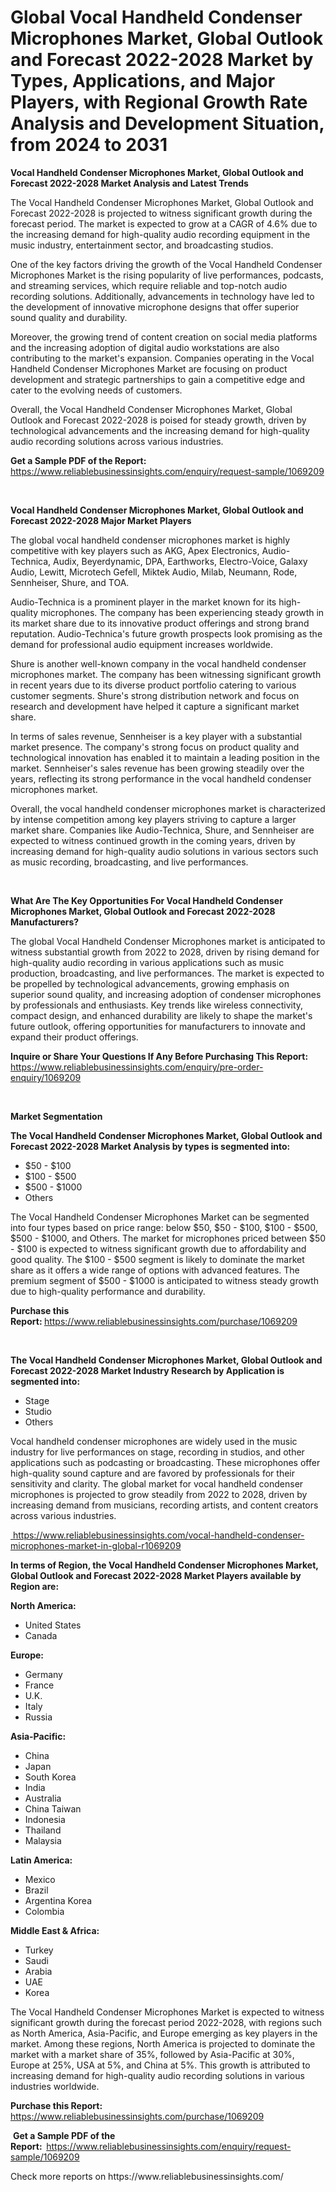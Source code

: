 <p><h1>Global Vocal Handheld Condenser Microphones Market, Global Outlook and Forecast 2022-2028 Market by Types, Applications, and Major Players, with Regional Growth Rate Analysis and Development Situation, from 2024 to 2031</h1></p><p><strong>Vocal Handheld Condenser Microphones Market, Global Outlook and Forecast 2022-2028 Market Analysis and Latest Trends</strong></p>
<p><p>The Vocal Handheld Condenser Microphones Market, Global Outlook and Forecast 2022-2028 is projected to witness significant growth during the forecast period. The market is expected to grow at a CAGR of 4.6% due to the increasing demand for high-quality audio recording equipment in the music industry, entertainment sector, and broadcasting studios. </p><p>One of the key factors driving the growth of the Vocal Handheld Condenser Microphones Market is the rising popularity of live performances, podcasts, and streaming services, which require reliable and top-notch audio recording solutions. Additionally, advancements in technology have led to the development of innovative microphone designs that offer superior sound quality and durability.</p><p>Moreover, the growing trend of content creation on social media platforms and the increasing adoption of digital audio workstations are also contributing to the market's expansion. Companies operating in the Vocal Handheld Condenser Microphones Market are focusing on product development and strategic partnerships to gain a competitive edge and cater to the evolving needs of customers.</p><p>Overall, the Vocal Handheld Condenser Microphones Market, Global Outlook and Forecast 2022-2028 is poised for steady growth, driven by technological advancements and the increasing demand for high-quality audio recording solutions across various industries.</p></p>
<p><strong>Get a Sample PDF of the Report:&nbsp;</strong> <a href="https://www.reliablebusinessinsights.com/enquiry/request-sample/1069209">https://www.reliablebusinessinsights.com/enquiry/request-sample/1069209</a></p>
<p>&nbsp;</p>
<p><strong>Vocal Handheld Condenser Microphones Market, Global Outlook and Forecast 2022-2028 Major Market Players</strong></p>
<p><p>The global vocal handheld condenser microphones market is highly competitive with key players such as AKG, Apex Electronics, Audio-Technica, Audix, Beyerdynamic, DPA, Earthworks, Electro-Voice, Galaxy Audio, Lewitt, Microtech Gefell, Miktek Audio, Milab, Neumann, Rode, Sennheiser, Shure, and TOA.</p><p>Audio-Technica is a prominent player in the market known for its high-quality microphones. The company has been experiencing steady growth in its market share due to its innovative product offerings and strong brand reputation. Audio-Technica's future growth prospects look promising as the demand for professional audio equipment increases worldwide.</p><p>Shure is another well-known company in the vocal handheld condenser microphones market. The company has been witnessing significant growth in recent years due to its diverse product portfolio catering to various customer segments. Shure's strong distribution network and focus on research and development have helped it capture a significant market share.</p><p>In terms of sales revenue, Sennheiser is a key player with a substantial market presence. The company's strong focus on product quality and technological innovation has enabled it to maintain a leading position in the market. Sennheiser's sales revenue has been growing steadily over the years, reflecting its strong performance in the vocal handheld condenser microphones market.</p><p>Overall, the vocal handheld condenser microphones market is characterized by intense competition among key players striving to capture a larger market share. Companies like Audio-Technica, Shure, and Sennheiser are expected to witness continued growth in the coming years, driven by increasing demand for high-quality audio solutions in various sectors such as music recording, broadcasting, and live performances.</p></p>
<p>&nbsp;</p>
<p><strong>What Are The Key Opportunities For Vocal Handheld Condenser Microphones Market, Global Outlook and Forecast 2022-2028 Manufacturers?</strong></p>
<p><p>The global Vocal Handheld Condenser Microphones market is anticipated to witness substantial growth from 2022 to 2028, driven by rising demand for high-quality audio recording in various applications such as music production, broadcasting, and live performances. The market is expected to be propelled by technological advancements, growing emphasis on superior sound quality, and increasing adoption of condenser microphones by professionals and enthusiasts. Key trends like wireless connectivity, compact design, and enhanced durability are likely to shape the market's future outlook, offering opportunities for manufacturers to innovate and expand their product offerings.</p></p>
<p><strong>Inquire or Share Your Questions If Any Before Purchasing This Report:</strong> <a href="https://www.reliablebusinessinsights.com/enquiry/pre-order-enquiry/1069209">https://www.reliablebusinessinsights.com/enquiry/pre-order-enquiry/1069209</a></p>
<p>&nbsp;</p>
<p><strong>Market Segmentation</strong></p>
<p><strong>The Vocal Handheld Condenser Microphones Market, Global Outlook and Forecast 2022-2028 Market Analysis by types is segmented into:</strong></p>
<p><ul><li>$50 - $100</li><li>$100 - $500</li><li>$500 - $1000</li><li>Others</li></ul></p>
<p><p>The Vocal Handheld Condenser Microphones Market can be segmented into four types based on price range: below $50, $50 - $100, $100 - $500, $500 - $1000, and Others. The market for microphones priced between $50 - $100 is expected to witness significant growth due to affordability and good quality. The $100 - $500 segment is likely to dominate the market share as it offers a wide range of options with advanced features. The premium segment of $500 - $1000 is anticipated to witness steady growth due to high-quality performance and durability.</p></p>
<p><strong>Purchase this Report:&nbsp;</strong><a href="https://www.reliablebusinessinsights.com/purchase/1069209">https://www.reliablebusinessinsights.com/purchase/1069209</a></p>
<p>&nbsp;</p>
<p><strong>The Vocal Handheld Condenser Microphones Market, Global Outlook and Forecast 2022-2028 Market Industry Research by Application is segmented into:</strong></p>
<p><ul><li>Stage</li><li>Studio</li><li>Others</li></ul></p>
<p><p>Vocal handheld condenser microphones are widely used in the music industry for live performances on stage, recording in studios, and other applications such as podcasting or broadcasting. These microphones offer high-quality sound capture and are favored by professionals for their sensitivity and clarity. The global market for vocal handheld condenser microphones is projected to grow steadily from 2022 to 2028, driven by increasing demand from musicians, recording artists, and content creators across various industries.</p></p>
<p><a href="https://www.reliablebusinessinsights.com/vocal-handheld-condenser-microphones-market-in-global-r1069209">&nbsp;https://www.reliablebusinessinsights.com/vocal-handheld-condenser-microphones-market-in-global-r1069209</a></p>
<p><strong>In terms of Region, the Vocal Handheld Condenser Microphones Market, Global Outlook and Forecast 2022-2028 Market Players available by Region are:</strong></p>
<p>
    <p> <strong> North America: </strong>
        <ul>
            <li>United States</li>
            <li>Canada</li>
        </ul>
        </p> 
    <p> <strong> Europe: </strong>
        <ul>
            <li>Germany</li>
            <li>France</li>
            <li>U.K.</li>
            <li>Italy</li>
            <li>Russia</li>
        </ul>
        </p> 
    <p> <strong> Asia-Pacific: </strong>
        <ul>
            <li>China</li>
            <li>Japan</li>
            <li>South Korea</li>
            <li>India</li>
            <li>Australia</li>
            <li>China Taiwan</li>
            <li>Indonesia</li>
            <li>Thailand</li>
            <li>Malaysia</li>
        </ul>
        </p> 
    <p> <strong> Latin America: </strong>
        <ul>
            <li>Mexico</li>
            <li>Brazil</li>
            <li>Argentina Korea</li>
            <li>Colombia</li>
        </ul>
        </p> 
    <p> <strong> Middle East & Africa: </strong>
        <ul>
            <li>Turkey</li>
            <li>Saudi</li>
            <li>Arabia</li>
            <li>UAE</li>
            <li>Korea</li>
        </ul>
    </p>
    </p>
<p><p>The Vocal Handheld Condenser Microphones Market is expected to witness significant growth during the forecast period 2022-2028, with regions such as North America, Asia-Pacific, and Europe emerging as key players in the market. Among these regions, North America is projected to dominate the market with a market share of 35%, followed by Asia-Pacific at 30%, Europe at 25%, USA at 5%, and China at 5%. This growth is attributed to increasing demand for high-quality audio recording solutions in various industries worldwide.</p></p>
<p><strong>Purchase this Report: </strong><a href="https://www.reliablebusinessinsights.com/purchase/1069209">https://www.reliablebusinessinsights.com/purchase/1069209</a></p>
<p>&nbsp;<strong>Get a Sample PDF of the Report:&nbsp;&nbsp;</strong><a href="https://www.reliablebusinessinsights.com/enquiry/request-sample/1069209">https://www.reliablebusinessinsights.com/enquiry/request-sample/1069209</a></p>
<p><strong></strong></p>
<p>Check more reports on https://www.reliablebusinessinsights.com/</p>
